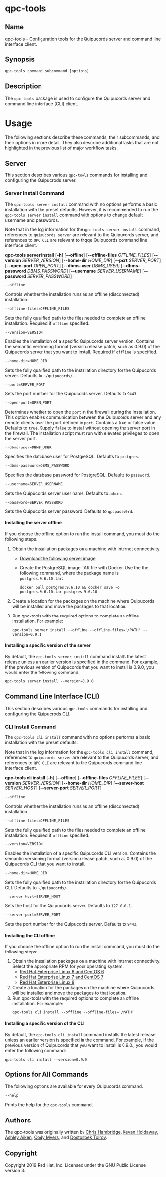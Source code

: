 # qpc-tools

## Name

qpc-tools - Configuration tools for the Quipucords server and command line interface client.


## Synopsis

`qpc-tools command subcommand [options]`

## Description

The `qpc-tools` package is used to configure the Quipucords server and command line interface (CLI) client.

# Usage

The following sections describe these commands, their subcommands, and their options in more detail. They also describe additional tasks that are not highlighted in the previous list of major workflow tasks.

## Server
This section describes various `qpc-tools` commands for installing and configuring the Quipucrods server.

### Server Install Command
The `qpc-tools server install` command with no options performs a basic installation with the preset defaults. However, it is recommended to run the `qpc-tools server install` command with options to change default username and passwords.

Note that in the log information for the `qpc-tools server install` command, references to `quipucords server` are relevant to the Quipucords server, and references to `QPC CLI` are relevant to thqqe Quipucords command line interface client.

**qpc-tools server install** [**-h**]
                         [**--offline**]
                         [**--offline-files** *OFFLINE_FILES*]
                         [**--version** *SERVER_VERSION*]
                         [**--home-dir** *HOME_DIR*]
                         [**--port** *SERVER_PORT*]
                         [**--open-port** *OPEN_PORT*]
                         [**--dbms-user** *DBMS_USER*]
                         [**--dbms-password** *DBMS_PASSWORD*]
                         [**--username** *SERVER_USERNAME*]
                         [**--password** *SERVER_PASSWORD*]

`--offline`

  Controls whether the installation runs as an offline (disconnected) installation.

`--offline-files=OFFLINE_FILES`

  Sets the fully qualified path to the files needed to complete an offline installation. Required if `offline` specified.

`--version=VERSION`

  Enables the installation of a specific Quipucords server version. Contains the semantic versioning format (version.release.patch, such as 0.9.0) of the Quipucords server that you want to install. Required if `offline` is specified.

`--home-dir=HOME_DIR`

  Sets the fully qualified path to the installation directory for the Quipucords server. Defaults to `~/quipucords/`.

`--port=SERVER_PORT`

  Sets the port number for the Quipucords server. Defaults to `9443`.

`--open-port=OPEN_PORT`

  Determines whether to open the `port` in the firewall during the installation. This option enables communication between the Quipucords server and any remote clients over the port defined in `port`. Contains a true or false value. Defaults to `true`. Supply `false` to install without opening the server port in the firewall. The installation script must run with elevated privileges to open the server port.

`--dbms-user=DBMS_USER`

  Specifies the database user for PostgreSQL. Defaults to `postgres`.

`--dbms-password=DBMS_PASSWORD`

  Specifies the database password for PostgreSQL. Defaults to `password`.

`--username=SERVER_USERNAME`

  Sets the Quipucords server user name. Defaults to `admin`.

`--password=SERVER_PASSWORD`

  Sets the Quipucords server password. Defaults to `qpcpassw0rd`.


#### Installing the server offline

If you choose the offline option to run the install command, you must do the following steps.

1. Obtain the installation packages on a machine with internet connectivity.
    - [Download the following server image](https://github.com/quipucords/quipucords/releases/latest/download/quipucords_server_image.tar.gz)
    - Create the PostgreSQL image TAR file with Docker. Use the the following command, where the package name is ``postgres.9.6.10.tar``:

        ```
        docker pull postgres:9.6.10 && docker save -o postgres.9.6.10.tar postgres:9.6.10
        ```
1. Create a location for the packages on the machine where Quipucords will be installed and move the packages to that location.
1. Run qpc-tools with the required options to complete an offline installation.  For example:

    ```
    qpc-tools server install --offline --offline-files='/PATH' --version=0.9.1
    ```

#### Installing a specific version of the server

By default, the `qpc-tools server install` command installs the latest release unless an earlier version is specified in the command. For example, if the previous version of Quipucords that you want to install is 0.9.0, you would enter the following command:

```
qpc-tools server install --version=0.9.0
```

## Command Line Interface (CLI)
This section describes various `qpc-tools` commands for installing and configuring the Quipucrods CLI.

### CLI Install Command

The `qpc-tools cli install` command with no options performs a basic installation with the preset defaults.

Note that in the log information for the `qpc-tools cli install` command, references to `quipucords server` are relevant to the Quipucords server, and references to `QPC CLI` are relevant to the Quipucords command line interface client.

**qpc-tools cli install** [**-h**]
                         [**--offline**]
                         [**--offline-files** *OFFLINE_FILES*]
                         [**--version** *SERVER_VERSION*]
                         [**--home-dir** *HOME_DIR*]
                         [**--server-host** *SERVER_HOST*]
                         [**--server-port** *SERVER_PORT*]

`--offline`

  Controls whether the installation runs as an offline (disconnected) installation.

`--offline-files=OFFLINE_FILES`

  Sets the fully qualified path to the files needed to complete an offline installation. Required if `offline` specified.

`--version=VERSION`

  Enables the installation of a specific Quipucords CLI version. Contains the semantic versioning format (version.release.patch, such as 0.9.0) of the Quipucords CLI that you want to install.

`--home-dir=HOME_DIR`

  Sets the fully qualified path to the installation directory for the Quipucords CLI. Defaults to `~/quipucords/`.

`--server-host=SERVER_HOST`

  Sets the host for the Quipucords server. Defaults to `127.0.0.1`.

`--server-port=SERVER_PORT`

  Sets the port number for the Quipucords server. Defaults to `9443`.


#### Installing the CLI offline

If you choose the offline option to run the install command, you must do the following steps:

1. Obtain the installation packages on a machine with internet connectivity.  Select the appropriate RPM for your operating system.
    - [Red Hat Enterprise Linux 6 and CentOS 6](https://github.com/quipucords/qpc/releases/latest/download/qpc.el6.noarch.rpm)
    - [Red Hat Enterprise Linux 7 and CentOS 7](https://github.com/quipucords/qpc/releases/latest/download/qpc.el7.noarch.rpm)
    - [Red Hat Enterprise Linux 8](https://github.com/quipucords/qpc/releases/latest/download/qpc.el8.noarch.rpm)
1. Create a location for the packages on the machine where Quipucords will be installed and move the packages to that location.
1. Run qpc-tools with the required options to complete an offline installation.  For example:
    ```
    qpc-tools cli install --offline --offline-files='/PATH'
    ```

#### Installing a specific version of the CLI
By default, the `qpc-tools cli install` command installs the latest release unless an earlier version is specified in the command. For example, if the previous version of Quipucords that you want to install is 0.9.0., you would enter the following command:
```
qpc-tools cli install --version=0.9.0
```

## Options for All Commands

The following options are available for every Quipucords command.

``--help``

  Prints the help for the ``qpc-tools`` command.

## Authors

The qpc-tools was originally written by [Chris Hambridge](mailto:chambrid@redhat.com), [Kevan Holdaway](mailto:kholdawa@redhat.com), [Ashley Aiken](mailto:aaiken@redhat.com), [Cody Myers](mailto:cmyers@redhat.com), and [Dostonbek Toirov](mailto:dtoirov@redhat.com).

## Copyright

Copyright 2019 Red Hat, Inc. Licensed under the GNU Public License version 3.